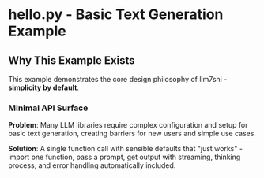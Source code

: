# hello.py - Basic Text Generation Example

## Why This Example Exists

This example demonstrates the core design philosophy of llm7shi - **simplicity by default**.

### Minimal API Surface
**Problem**: Many LLM libraries require complex configuration and setup for basic text generation, creating barriers for new users and simple use cases.

**Solution**: A single function call with sensible defaults that "just works" - import one function, pass a prompt, get output with streaming, thinking process, and error handling automatically included.